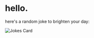 hello.
=========
here's a random joke to brighten your day:

![Jokes Card](https://readme-jokes.vercel.app/api)

